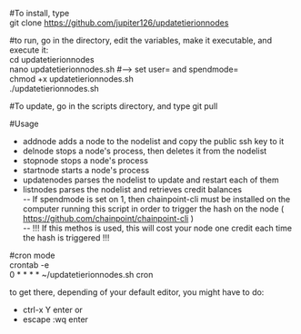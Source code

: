 #To install, type <br />
git clone https://github.com/jupiter126/updatetierionnodes

#to run, go in the directory, edit the variables, make it executable, and execute it:<br />
cd updatetierionnodes<br />
nano updatetierionnodes.sh #--> set user= and spendmode=<br />
chmod +x updatetierionnodes.sh<br />
./updatetierionnodes.sh<br />

#To update, go in the scripts directory, and type
git pull

#Usage<br />
- addnode adds a node to the nodelist and copy the public ssh key to it<br />
- delnode stops a node's process, then deletes it from the nodelist<br />
- stopnode stops a node's process<br />
- startnode starts a node's process<br />
- updatenodes parses the nodelist to update and restart each of them<br />
- listnodes parses the nodelist and retrieves credit balances<br />
-- If spendmode is set on 1, then chainpoint-cli must be installed on the computer running this script in order to trigger the hash on the node ( https://github.com/chainpoint/chainpoint-cli )<br />
-- !!! If this methos is used, this will cost your node one credit each time the hash is triggered !!!

#cron mode<br />
crontab -e<br />
0 * * * * ~/updatetierionnodes.sh cron<br />

to get there, depending of your default editor, you might have to do:
- ctrl-x Y enter
or
- escape :wq enter
